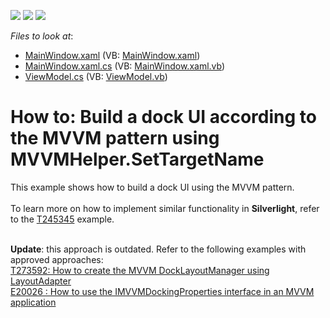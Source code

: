 <!-- default badges list -->
![](https://img.shields.io/endpoint?url=https://codecentral.devexpress.com/api/v1/VersionRange/128642981/13.2.5%2B)
[![](https://img.shields.io/badge/Open_in_DevExpress_Support_Center-FF7200?style=flat-square&logo=DevExpress&logoColor=white)](https://supportcenter.devexpress.com/ticket/details/E3911)
[![](https://img.shields.io/badge/📖_How_to_use_DevExpress_Examples-e9f6fc?style=flat-square)](https://docs.devexpress.com/GeneralInformation/403183)
<!-- default badges end -->
<!-- default file list -->
*Files to look at*:

* [MainWindow.xaml](./CS/DockingMVVM/MainWindow.xaml) (VB: [MainWindow.xaml](./VB/DockingMVVM/MainWindow.xaml))
* [MainWindow.xaml.cs](./CS/DockingMVVM/MainWindow.xaml.cs) (VB: [MainWindow.xaml.vb](./VB/DockingMVVM/MainWindow.xaml.vb))
* [ViewModel.cs](./CS/DockingMVVM/ViewModel.cs) (VB: [ViewModel.vb](./VB/DockingMVVM/ViewModel.vb))
<!-- default file list end -->
# How to: Build a dock UI according to the MVVM pattern using MVVMHelper.SetTargetName


<p>This example shows how to build a dock UI using the MVVM pattern.<br /><br />To learn more on how to implement similar functionality in <strong>Silverlight</strong>, refer to the <a href="https://www.devexpress.com/Support/Center/p/T245345">T245345</a> example.<br /><br /></p>
<p><strong>Update</strong>: this approach is outdated. Refer to the following examples with approved approaches:<br /><a href="https://www.devexpress.com/Support/Center/p/T273592">T273592: How to create the MVVM DockLayoutManager using LayoutAdapter</a><br /><a href="https://www.devexpress.com/Support/Center/p/E20026 ">E20026 : How to use the IMVVMDockingProperties interface in an MVVM application</a></p>

<br/>


